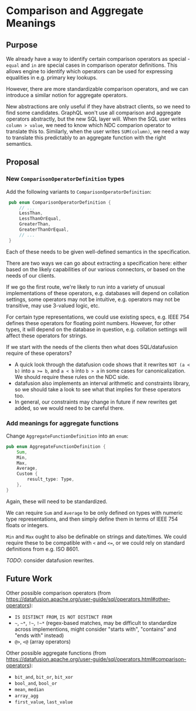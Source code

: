 # Comparison and Aggregate Meanings

## Purpose

We already have a way to identify certain comparison operators as special - `equal` and `in` are special cases in comparison operator definitions. This allows engine to identify which operators can be used for expressing equalities in e.g. primary key lookups.

However, there are more standardizable comparison operators, and we can introduce a similar notion for aggregate operators.

New abstractions are only useful if they have abstract clients, so we need to find some candidates. GraphQL won't use all comparison and aggregate operators abstractly, but the new SQL layer will. When the SQL user writes `column > value`, we need to know which NDC comparion operator to translate this to. Similarly, when the user writes `SUM(column)`, we need a way to translate this predictably to an aggregate function with the right semantics.

## Proposal

### New `ComparisonOperatorDefinition` types

Add the following variants to `ComparisonOperatorDefinition`:

```rust
 pub enum ComparisonOperatorDefinition {
     // ...
     LessThan,
     LessThanOrEqual,
     GreaterThan,
     GreaterThanOrEqual,
     // ...
 }
```

Each of these needs to be given well-defined semantics in the specification.

There are two ways we can go about extracting a specification here: either based on the likely capabilities of our various connectors, or based on the needs of our clients.

If we go the first route, we're likely to run into a variety of unusual implementations of these operators, e.g. databases will depend on collation settings, some operators may not be intuitive, e.g. operators may not be transitive, may use 3-valued logic, etc.

For certain type representations, we could use existing specs, e.g. IEEE 754 defines these operators for floating point numbers. However, for other types, it will depend on the database in question, e.g. collation settings will affect these operators for strings.

If we start with the needs of the clients then what does SQL/datafusion require of these operators?

- A quick look through the datafusion code shows that it rewrites `NOT (a < b)` into `a >= b`, and `a < b` into `b > a` in some cases for canonicalization. We should require these rules on the NDC side.
- datafusion also implements an interval arithmetic and constraints library, so we should take a look to see what that implies for these operators too.
- In general, our constraints may change in future if new rewrites get added, so we would need to be careful there.

### Add meanings for aggregate functions

Change `AggregateFunctionDefinition` into an `enum`:

```rust
pub enum AggregateFunctionDefinition {
    Sum,
    Min,
    Max,
    Average,
    Custom {
        result_type: Type,
    },
}
```

Again, these will need to be standardized.

We can require `Sum` and `Average` to be only defined on types with numeric type representations, and then simply define them in terms of IEEE 754 floats or integers.

`Min` and `Max` ought to also be definable on strings and date/times. We could require these to be compatible with `<` and `<=`, or we could rely on standard definitions from e.g. ISO 8601.

_TODO_: consider datafusion rewrites.

## Future Work

Other possible comparison operators (from https://datafusion.apache.org/user-guide/sql/operators.html#other-operators):

- `IS DISTINCT FROM`, `IS NOT DISTINCT FROM`
- `~`, `~*`, `!~`, `!~*` (regex-based matches, may be difficult to standardize across implementions, might consider "starts with", "contains" and "ends with" instead)
- `@>`, `<@` (array operators)

Other possible aggregate functions (from https://datafusion.apache.org/user-guide/sql/operators.html#comparison-operators):

- `bit_and`, `bit_or`, `bit_xor`
- `bool_and`, `bool_or`
- `mean`, `median`
- `array_agg`
- `first_value`, `last_value`
